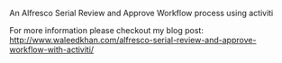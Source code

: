 
An Alfresco Serial Review and Approve Workflow process using activiti

For more information please checkout my blog post: http://www.waleedkhan.com/alfresco-serial-review-and-approve-workflow-with-activiti/
